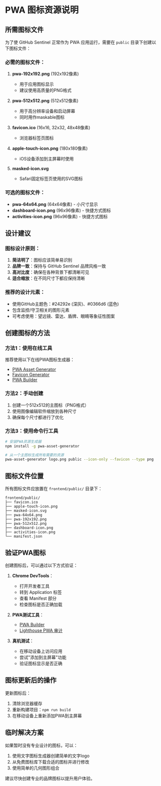 # PWA 图标资源说明

## 所需图标文件

为了使 GitHub Sentinel 正常作为 PWA 应用运行，需要在 `public` 目录下创建以下图标文件：

### 必需的图标文件：

1. **pwa-192x192.png** (192x192像素)
   - 用于应用图标显示
   - 建议使用高质量的PNG格式

2. **pwa-512x512.png** (512x512像素) 
   - 用于高分辨率设备和启动屏幕
   - 同时用作maskable图标

3. **favicon.ico** (16x16, 32x32, 48x48像素)
   - 浏览器标签页图标

4. **apple-touch-icon.png** (180x180像素)
   - iOS设备添加到主屏幕时使用

5. **masked-icon.svg**
   - Safari固定标签页使用的SVG图标

### 可选的图标文件：

- **pwa-64x64.png** (64x64像素) - 小尺寸显示
- **dashboard-icon.png** (96x96像素) - 快捷方式图标
- **activities-icon.png** (96x96像素) - 快捷方式图标

## 设计建议

### 图标设计原则：
1. **简洁明了**：图标应该简单易识别
2. **品牌一致**：保持与 GitHub Sentinel 品牌风格一致
3. **高对比度**：确保在各种背景下都清晰可见
4. **适合缩放**：在不同尺寸下都应保持清晰

### 推荐的设计元素：
- 使用GitHub主题色：#24292e (深灰)、#0366d6 (蓝色)
- 包含监控/守卫相关的图形元素
- 可考虑使用：望远镜、雷达、盾牌、眼睛等象征性图案

## 创建图标的方法

### 方法1：使用在线工具
推荐使用以下在线PWA图标生成器：
- [PWA Asset Generator](https://github.com/elegantapp/pwa-asset-generator)
- [Favicon Generator](https://realfavicongenerator.net/)
- [PWA Builder](https://www.pwabuilder.com/)

### 方法2：手动创建
1. 创建一个512x512的主图标（PNG格式）
2. 使用图像编辑软件缩放到各种尺寸
3. 确保每个尺寸都进行了优化

### 方法3：使用命令行工具
```bash
# 安装PWA资源生成器
npm install -g pwa-asset-generator

# 从一个主图标生成所有需要的资源
pwa-asset-generator logo.png public --icon-only --favicon --type png
```

## 图标文件位置

所有图标文件应放置在 `frontend/public/` 目录下：

```
frontend/public/
├── favicon.ico
├── apple-touch-icon.png
├── masked-icon.svg
├── pwa-64x64.png
├── pwa-192x192.png
├── pwa-512x512.png
├── dashboard-icon.png
├── activities-icon.png
└── manifest.json
```

## 验证PWA图标

创建图标后，可以通过以下方式验证：

1. **Chrome DevTools**：
   - 打开开发者工具
   - 转到 Application 标签
   - 查看 Manifest 部分
   - 检查图标是否正确加载

2. **PWA测试工具**：
   - [PWA Builder](https://www.pwabuilder.com/)
   - [Lighthouse PWA 审计](https://developers.google.com/web/tools/lighthouse)

3. **真机测试**：
   - 在移动设备上访问应用
   - 尝试"添加到主屏幕"功能
   - 验证图标显示是否正确

## 图标更新后的操作

更新图标后：
1. 清除浏览器缓存
2. 重新构建项目：`npm run build`
3. 在移动设备上重新添加PWA到主屏幕

## 临时解决方案

如果暂时没有专业设计的图标，可以：
1. 使用文字图标生成器创建简单的文字logo
2. 从免费图标库下载合适的图标并进行修改
3. 使用简单的几何图形组合

建议尽快创建专业的品牌图标以提升用户体验。 